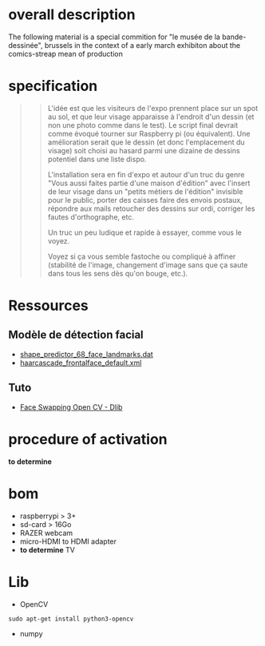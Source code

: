 # overall description
The following material is a special commition for "le musée de la bande-dessinée", brussels in the context of a early march exhibiton about the comics-streap mean of production 

# specification
>> L'idée est que les visiteurs de l'expo prennent place sur un spot au
>> sol, et que leur visage apparaisse à l'endroit d'un dessin (et non une
>> photo comme dans le test). Le script final devrait comme évoqué tourner
>> sur Raspberry pi (ou équivalent). Une amélioration serait que le dessin
>> (et donc l'emplacement du visage) soit choisi au hasard parmi une
>> dizaine de dessins potentiel dans une liste dispo.
>>
>> L'installation sera en fin d'expo et autour d'un truc du genre "Vous
>> aussi faites partie d'une maison d'édition" avec l'insert de leur visage
>> dans un "petits métiers de l'édition" invisible pour le public, porter
>> des caisses faire des envois postaux, répondre aux mails retoucher des
>> dessins sur ordi, corriger les fautes d'orthographe, etc.
>>
>> Un truc un peu ludique et rapide à essayer, comme vous le voyez.
>>
>> Voyez si ça vous semble fastoche ou compliqué à affiner (stabilité de
>> l'image, changement d'image sans que ça saute dans tous les sens dès
>> qu'on bouge, etc.).

# Ressources
## Modèle de détection facial
- [shape_predictor_68_face_landmarks.dat](https://github.com/italojs/facial-landmarks-recognition/blob/master/shape_predictor_68_face_landmarks.dat)
- [haarcascade_frontalface_default.xml](https://github.com/kipr/opencv/blob/master/data/haarcascades/haarcascade_frontalface_default.xml)
## Tuto
- [Face Swapping Open CV - Dlib](https://www.youtube.com/watch?v=dK-KxuPi768&t=260s)

# procedure of activation 

**to determine**

# bom
- raspberrypi > 3+ 
- sd-card > 16Go
- RAZER webcam 
- micro-HDMI to HDMI adapter
- **to determine** TV

# Lib

- OpenCV

```
sudo apt-get install python3-opencv

```
- numpy


